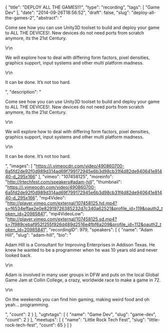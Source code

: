 {
  "title": "DEPLOY ALL THE GAMES!!!",
  "type": "recording",
  "tags": [
    "Game Dev"
  ],
  "date": "2014-09-26T18:56:52",
  "draft": false,
  "slug": "deploy-all-the-games-2",
  "abstract": "<p>Come see how you can use Unity3D toolset to build and deploy your game to ALL THE DEVICES!. New devices do not need ports from scratch anymore, its the 21st Century.</p>\r\n<p>We will explore how to deal with differing form factors, pixel densities, graphics support, input systems and other multi platform madness.</p>\r\n<p>It can be done. It’s not too hard.</p>",
  "description": "<p>Come see how you can use Unity3D toolset to build and deploy your game to ALL THE DEVICES!. New devices do not need ports from scratch anymore, its the 21st Century.</p>\r\n<p>We will explore how to deal with differing form factors, pixel densities, graphics support, input systems and other multi platform madness.</p>\r\n<p>It can be done. It’s not too hard.</p>",
  "images": [
    "https://i.vimeocdn.com/video/490860700-6a5fd2de92f0d989d314ad69f799172945e6b3d98cb31f4d82de940641e81440-d_295x166"
  ],
  "vimeo": "107458125",
  "moreinfo": "http://lrtechfest.com/speakers#adam-hill",
  "thumbnail": "https://i.vimeocdn.com/video/490860700-6a5fd2de92f0d989d314ad69f799172945e6b3d98cb31f4d82de940641e81440-d_295x166",
  "mp4Video": "http://player.vimeo.com/external/107458125.hd.mp4?s=f6534effae2e0e82919726385232d7c340a62521&profile_id=119&oauth2_token_id=20985841",
  "mp4VideoLow": "http://player.vimeo.com/external/107458125.sd.mp4?s=7f989cebaf952f255f926d489d2516e4fbf6a209&profile_id=112&oauth2_token_id=20985841",
  "recordingID": 979,
  "speakers": [
    {
      "name": "Adam Hill",
      "slug": "adam-hill",
      "bio": "<p>Adam Hill is a Consultant for Improving Enterprises in Addison Texas. He knew he wanted to be a programmer when he was 10 years old and never looked back.</p>\r\n<p>Adam is involved in many user groups in DFW and puts on the local Global Game Jam at Collin College, a crazy, worldwide race to make a game in 72.</p>\r\n<p>On the weekends you can find him gaming, making weird food and oh yeah… programming.</p>",
      "count": 2
    }
  ],
  "ugtvtags": [
    {
      "name": "Game Dev",
      "slug": "game-dev",
      "count": 2
    }
  ],
  "meetups": [
    {
      "name": "Little Rock Tech Fest",
      "slug": "little-rock-tech-fest",
      "count": 65
    }
  ]
}